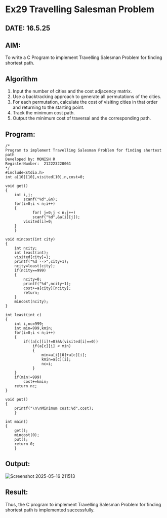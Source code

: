 # Ex29 Travelling Salesman Problem
## DATE: 16.5.25
## AIM:
To write a C Program to implement Travelling Salesman Problem for finding shortest path.
## Algorithm
1. Input the number of cities and the cost adjacency matrix.
2. Use a backtracking approach to generate all permutations of the cities.
3. For each permutation, calculate the cost of visiting cities in that order and returning to the starting point.
4. Track the minimum cost path.
5. Output the minimum cost of traversal and the corresponding path.
  

## Program:
```
/*
Program to implement Travelling Salesman Problem for finding shortest path
Developed by: MONISH R
RegisterNumber:  212223220061
*/
#include<stdio.h>
int a[10][10],visited[10],n,cost=0;

void get()
{
	int i,j;
		scanf("%d",&n);
	for(i=0;i < n;i++)
	{
			for( j=0;j < n;j++)
			scanf("%d",&a[i][j]);
		visited[i]=0;
	}
	}

void mincost(int city)
{
	int ncity;
	int least(int);
	visited[city]=1;	
	printf("%d -->",city+1);
	ncity=least(city);
	if(ncity==999)
	{
		ncity=0;
		printf("%d",ncity+1);
		cost+=a[city][ncity];
		return;
	}
	mincost(ncity);
}

int least(int c)
{
	int i,nc=999;
	int min=999,kmin;
	for(i=0;i < n;i++)
	{
		if((a[c][i]!=0)&&(visited[i]==0))
			if(a[c][i] < min)
			{
				min=a[i][0]+a[c][i];
				kmin=a[c][i];
				nc=i;
			}
	}
	if(min!=999)
		cost+=kmin;
	return nc;
}

void put()
{
	printf("\n\nMinimum cost:%d",cost);
	}

int main()
{
	get();
	mincost(0);
	put();
	return 0;
	}

```

## Output:


![Screenshot 2025-05-16 211513](https://github.com/user-attachments/assets/f25af754-d1dd-4633-a4ca-b1cbff1398e0)

## Result:
Thus, the C program to implement Travelling Salesman Problem for finding shortest path is implemented successfully.
